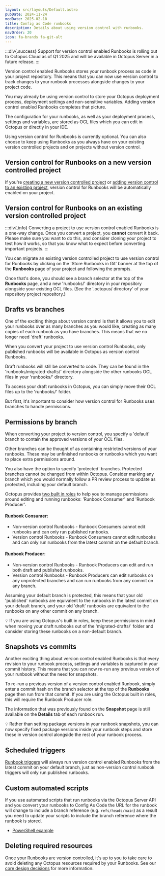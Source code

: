 ```yaml
---
layout: src/layouts/Default.astro
pubDate: 2024-11-24
modDate: 2025-02-18
title: Config as Code runbooks
description: Details about using version control with runbooks.
navOrder: 20
icon: fa-brands fa-git-alt
---
```


:::div{.success}
Support for version control enabled Runbooks is rolling out to Octopus Cloud as of Q1 2025 and will be available in Octopus Server in a future release.
:::

Version control enabled Runbooks stores your runbook process as code in your project repository. This means that you can now use version control to track changes to your runbook processes alongside changes to your project code.

You may already be using version control to store your Octopus deployment process, deployment settings and non-sensitive variables. Adding version control enabled Runbooks completes that picture. 

The configuration for your runbooks, as well as your deployment process, settings and variables, are stored as OCL files which you can edit in Octopus or directly in your IDE. 

Using version control for Runbooks is currently optional. You can also choose to keep using Runbooks as you always have on your existing version controlled projects and on projects without version control.

## Version control for Runbooks on a new version controlled project

If you're [creating a new version controlled project](/docs/projects/version-control/converting#creating-a-new-version-controlled-project) or [adding version control to an existing project](/docs/projects/version-control/converting#configuring-an-existing-project-to-use-git), version control for Runbooks will be automatically enabled on your project. 

## Version control for Runbooks on an existing version controlled project 

:::div{.info}
Converting a project to use version control enabled Runbooks is a one-way change. Once you convert a project, you **cannot** convert it back. Please make sure you want to do this, and consider cloning your project to test how it works, so that you know what to expect before converting important projects.
:::

You can migrate an existing version controlled project to use version control for Runbooks by clicking on the 'Store Runbooks in Git' banner at the top of the **Runbooks** page of your project and following the prompts.

Once that's done, you should see a branch selector at the top of the **Runbooks** page, and a new 'runbooks/' directory in your repository alongside your existing OCL files. (See the '.octopus/ directory' of your repository project repository.) 

## Drafts vs branches

One of the exciting things about version control is that it allows you to edit your runbooks over as many branches as you would like, creating as many copies of each runbook as you have branches. This means that we no longer need 'draft' runbooks. 

When you convert your project to use version control Runbooks, only published runbooks will be available in Octopus as version control Runbooks. 

Draft runbooks will still be converted to code. They can be found in the 'runbooks/migrated-drafts/' directory alongside the other runbooks OCL files in your 'runbooks/' directory. 

To access your draft runbooks in Octopus, you can simply move their OCL files up to the 'runbooks/' folder. 

But first, it's important to consider how version control for Runbooks uses branches to handle permissions. 

## Permissions by branch

When converting your project to version control, you specify a 'default' branch to contain the approved versions of your OCL files. 

Other branches can be thought of as containing restricted versions of your runbooks. These may be unfinished runbooks or runbooks which you want to place extra permissions around.

You also have the option to specify 'protected' branches. Protected branches cannot be changed from within Octopus. Consider marking any branch which you would normally follow a PR review process to update as protected, including your default branch. 

Octopus provides [two built in roles](/docs/runbooks/runbook-permissions) to help you to manage permissions around editing and running runbooks: 'Runbook Consumer' and 'Runbook Producer'. 

#### Runbook Consumer:
- Non-version control Runbooks - Runbook Consumers cannot edit runbooks and can only run published runbooks. 
- Version control Runbooks - Runbook Consumers cannot edit runbooks and can only run runbooks from the latest commit on the default branch. 

#### Runbook Producer:
- Non-version control Runbooks - Runbook Producers can edit and run both draft and published runbooks.
- Version control Runbooks - Runbook Producers can edit runbooks on any unprotected branches and can run runbooks from any commit on any branch. 

Assuming your default branch is protected, this means that your old 'published' runbooks are equivalent to the runbooks in the latest commit on your default branch, and your old 'draft' runbooks are equivalent to the runbooks on any other commit on any branch. 

💡 If you are using Octopus's built in roles, keep these permissions in mind when moving your draft runbooks out of the 'migrated-drafts/' folder and consider storing these runbooks on a non-default branch.

## Snapshots vs commits

Another exciting thing about version control enabled Runbooks is that every revision to your runbook process, settings and variables is captured in your commit history. This means that you can now re-run any previous version of your runbook without the need for snapshots.

To re-run a previous version of a version control enabled Runbook, simply enter a commit hash on the branch selector at the top of the **Runbooks** page then run from that commit. If you are using the Octopus built in roles, this will require the Runbook Producer role.

The information that was previously found on the **Snapshot** page is still available on the **Details** tab of each runbook run. 

💡 Rather than setting package versions in your runbook snapshots, you can now specify fixed package versions inside your runbook steps and store these in version control alongside the rest of your runbook process. 

## Scheduled triggers

[Runbook triggers](/docs/runbooks/scheduled-runbook-trigger) will always run version control enabled Runbooks from the latest commit on your default branch, just as non-version control runbook triggers will only run published runbooks.

## Custom automated scripts

If you use automated scripts that run runbooks via the Octopus Server API and you convert your runbooks to Config As Code the URL for the runbook will change to include a branch reference (e.g. `refs/heads/main`) as a result you need to update your scripts to include the branch reference where the runbook is stored. 

- [PowerShell example](https://github.com/OctopusDeploy/OctopusDeploy-Api/blob/master/REST/PowerShell/Runbooks/RunConfigAsCodeRunbook.ps1)

## Deleting required resources

Once your Runbooks are version controlled, it's up to you to take care to avoid deleting any Octopus resources required by your Runbooks. See our [core design decisions](/docs/projects/version-control/unsupported-config-as-code-scenarios#core-design-decision) for more information. 


